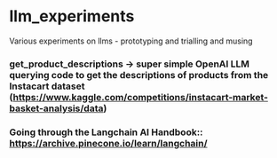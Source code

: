 # llm_experiments
Various experiments on llms - prototyping and trialling and musing

### get_product_descriptions -> super simple OpenAI LLM querying code to get the descriptions of products from the Instacart dataset (https://www.kaggle.com/competitions/instacart-market-basket-analysis/data)

### Going through the Langchain AI Handbook:: https://archive.pinecone.io/learn/langchain/


